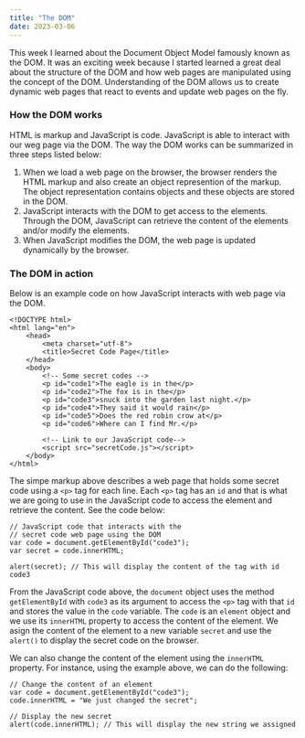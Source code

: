 ```yaml
---
title: "The DOM"
date: 2023-03-06
---
```


This week I learned about the Document Object Model famously known as the DOM. It was an exciting week because I started learned a great deal about the 
structure of the DOM and how web pages are manipulated using the concept of the DOM. Understanding of the DOM allows us to create dynamic web pages 
that react to events and update web pages on the fly.

### How the DOM works
HTML is markup and JavaScript is code. JavaScript is able to interact with our weg page via the DOM. The way the DOM works can be summarized in three steps
listed below:
1. When we load a web page on the browser, the browser renders the HTML markup and also create an object represention of the markup. The object representation 
contains objects and these objects are stored in the DOM.
2. JavaScript interacts with the DOM to get access to the elements. Through the DOM, JavaScript can retrieve the content of the elements and/or modify the 
elements.
3. When JavaScript modifies the DOM, the web page is updated dynamically by the browser.

### The DOM in action
Below is an example code on how JavaScript interacts with web page via the DOM.
```
<!DOCTYPE html>
<html lang="en">
    <head>
        <meta charset="utf-8">
        <title>Secret Code Page</title>
    </head>
    <body>
        <!-- Some secret codes -->
        <p id="code1">The eagle is in the</p>
        <p id="code2">The fox is in the</p>
        <p id="code3">snuck into the garden last night.</p>
        <p id="code4">They said it would rain</p>
        <p id="code5">Does the red robin crow at</p>
        <p id="code6">Where can I find Mr.</p>
        
        <!-- Link to our JavaScript code-->
        <script src="secretCode.js"></script>
    </body>
</html>
```
The simpe markup above describes a web page that holds some secret code using a ```<p>``` tag for each line. Each ```<p>``` tag has an ```id``` and that is what we are going to use in the JavaScript code to access the element and retrieve the content. See the code below:
```
// JavaScript code that interacts with the 
// secret code web page using the DOM
var code = document.getElementById("code3");
var secret = code.innerHTML;

alert(secret); // This will display the content of the tag with id code3
```
From the JavaScript code above, the ```document``` object uses the method ```getElementById``` with ```code3``` as its argument to access the ```<p>``` tag with that ```id``` and stores the value in the ```code``` variable. The ```code``` is an ```element``` object and we use its ```innerHTML``` property to access the content of the element. We asign the content of the element to a new variable ```secret``` and use the ```alert()``` to display the secret code on the browser.
  
We can also change the content of the element using the ```innerHTML``` property. For instance, using the example above, we can do the following:
```
// Change the content of an element
var code = document.getElementById("code3");
code.innerHTML = "We just changed the secret";

// Display the new secret
alert(code.innerHTML); // This will display the new string we assigned
```
